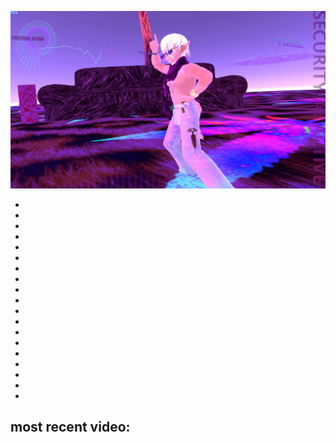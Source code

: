  ![image](https://raw.githubusercontent.com/VIRTUAL-K4MI-CLUB/Master/gh-pages/274068227_704191123909429_5075561750844527944_n.jpg)
 
 
*
*
*
*
*
*
*
*
*
*
*
*
*
*
*
*
*
*
*
## most recent video:
